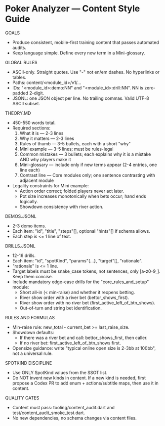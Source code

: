 # Poker Analyzer — Content Style Guide

GOALS
- Produce consistent, mobile-first training content that passes automated audits.
- Keep language simple. Define every new term in a Mini-glossary.

GLOBAL RULES
- ASCII-only. Straight quotes. Use "-" not en/em dashes. No hyperlinks or tables.
- Paths: content/<module_id>/v1/...
- IDs: "<module_id>:demo:NN" and "<module_id>:drill:NN". NN is zero-padded 2-digit.
- JSONL: one JSON object per line. No trailing commas. Valid UTF-8 ASCII subset.

THEORY.MD
- 450-550 words total.
- Required sections:
  1) What it is — 2-3 lines
  2) Why it matters — 2-3 lines
  3) Rules of thumb — 3-5 bullets, each with a short "why"
  4) Mini example — 3-5 lines; must be rules-legal
  5) Common mistakes — 3 bullets; each explains why it is a mistake AND why players make it
  6) Mini-glossary — include only if new terms appear (2-4 entries, one line each)
  7) Contrast line — Core modules only; one sentence contrasting with adjacent module
- Legality constraints for Mini example:
  - Action order correct; folded players never act later.
  - Pot size increases monotonically when bets occur; hand ends logically.
  - Showdown consistency with river action.

DEMOS.JSONL
- 2-3 demo items.
- Each item: "id", "title", "steps"[], optional "hints"[] if schema allows.
- Each step is <= 1 line of text.

DRILLS.JSONL
- 12-16 drills.
- Each item: "id", "spotKind", "params"{...}, "target"[], "rationale".
- "rationale" is <= 1 line.
- Target labels must be snake_case tokens, not sentences, only [a-z0-9_]. Keep them concise.
- Include mandatory edge-case drills for the "core_rules_and_setup" module:
  - Short all-in (< min-raise) and whether it reopens betting.
  - River show order with a river bet (bettor_shows_first).
  - River show order with no river bet (first_active_left_of_btn_shows).
  - Out-of-turn and string bet identification.

RULES AND FORMULAS
- Min-raise rule: new_total - current_bet >= last_raise_size.
- Showdown defaults:
  - If there was a river bet and call: bettor_shows_first, then caller.
  - If no river bet: first_active_left_of_btn_shows first.
- Opensize guidance: write "typical online open size is 2-3bb at 100bb", not a universal rule.

SPOTKIND DISCIPLINE
- Use ONLY SpotKind values from the SSOT list.
- Do NOT invent new kinds in content. If a new kind is needed, first propose a Codex PR to add enum + actions/subtitle maps, then use it in content.

QUALITY GATES
- Content must pass: tooling/content_audit.dart and test/content_audit_smoke_test.dart.
- No new dependencies, no schema changes via content files.
